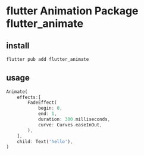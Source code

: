 # flutter Animation Package flutter_animate

## install

```sh
flutter pub add flutter_animate
```

## usage

```dart
Animate(
    effects:[
        FadeEffect(
            begin: 0,
            end: 1,
            duration: 300.milliseconds,
            curve: Curves.easeInOut,
        ),
    ],
    child: Text('hello'),
)
```
